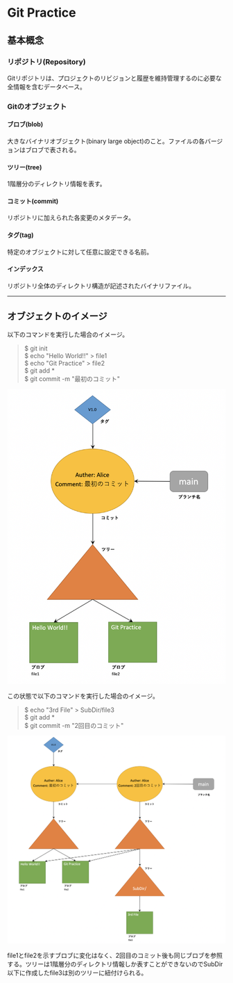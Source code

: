 # Git Practice
## 基本概念
### リポジトリ(Repository)
Gitリポジトリは、プロジェクトのリビジョンと履歴を維持管理するのに必要な全情報を含むデータベース。

### Gitのオブジェクト
#### ブロブ(blob)
大きなバイナリオブジェクト(binary large object)のこと。ファイルの各バージョンはブロブで表される。

#### ツリー(tree)
1階層分のディレクトリ情報を表す。

#### コミット(commit)
リポジトリに加えられた各変更のメタデータ。

#### タグ(tag)
特定のオブジェクトに対して任意に設定できる名前。

#### インデックス
リポジトリ全体のディレクトリ構造が記述されたバイナリファイル。

---
## オブジェクトのイメージ
以下のコマンドを実行した場合のイメージ。

> $ git init  
$ echo "Hello World!!" > file1  
$ echo "Git Practice" > file2  
$ git add *  
$ git commit -m "最初のコミット"

![](./res/2021-03-28-11.57.20.png)

この状態で以下のコマンドを実行した場合のイメージ。

> $ echo "3rd File" > SubDir/file3  
$ git add *  
$ git commit -m "2回目のコミット"

![](./res/2021-03-28-12.18.09.png)

file1とfile2を示すブロブに変化はなく、2回目のコミット後も同じブロブを参照する。ツリーは1階層分のディレクトリ情報しか表すことができないのでSubDir以下に作成したfile3は別のツリーに紐付けられる。